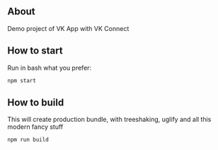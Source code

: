 ## About

Demo project of VK App with VK Connect

## How to start
Run in bash what you prefer:

```bash
npm start
```

## How to build

This will create production bundle, with treeshaking, uglify and all this modern fancy stuff

```bash
npm run build
```
